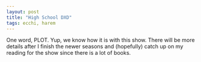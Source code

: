 ```yaml
---
layout: post
title: "High School DXD"
tags: ecchi, harem
---
```


One word, PLOT. Yup, we know how it is with this show. There will be more
details after I finish the newer seasons and (hopefully) catch up on my
reading for the show since there is a lot of books.
